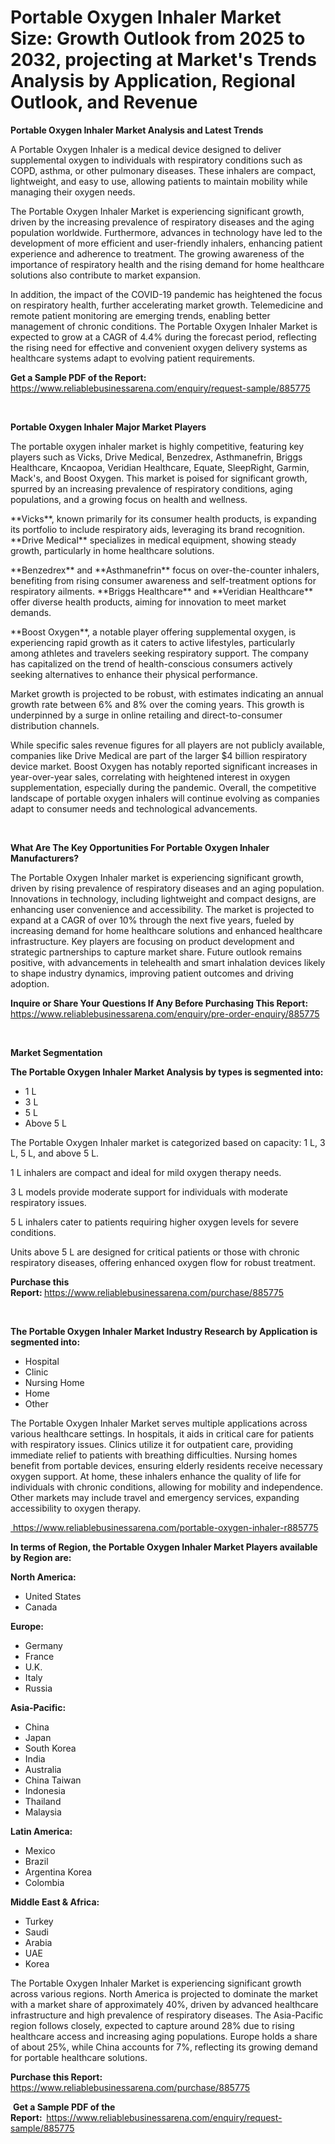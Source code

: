 <p><h1>Portable Oxygen Inhaler Market Size: Growth Outlook from 2025 to 2032, projecting at Market's Trends Analysis by Application, Regional Outlook, and Revenue</h1></p><p><strong>Portable Oxygen Inhaler Market Analysis and Latest Trends</strong></p>
<p><p>A Portable Oxygen Inhaler is a medical device designed to deliver supplemental oxygen to individuals with respiratory conditions such as COPD, asthma, or other pulmonary diseases. These inhalers are compact, lightweight, and easy to use, allowing patients to maintain mobility while managing their oxygen needs.</p><p>The Portable Oxygen Inhaler Market is experiencing significant growth, driven by the increasing prevalence of respiratory diseases and the aging population worldwide. Furthermore, advances in technology have led to the development of more efficient and user-friendly inhalers, enhancing patient experience and adherence to treatment. The growing awareness of the importance of respiratory health and the rising demand for home healthcare solutions also contribute to market expansion.</p><p>In addition, the impact of the COVID-19 pandemic has heightened the focus on respiratory health, further accelerating market growth. Telemedicine and remote patient monitoring are emerging trends, enabling better management of chronic conditions. The Portable Oxygen Inhaler Market is expected to grow at a CAGR of 4.4% during the forecast period, reflecting the rising need for effective and convenient oxygen delivery systems as healthcare systems adapt to evolving patient requirements.</p></p>
<p><strong>Get a Sample PDF of the Report:&nbsp;</strong> <a href="https://www.reliablebusinessarena.com/enquiry/request-sample/885775?utm_campaign=2939&utm_medium=2&utm_source=Github&utm_content=ia&utm_term=13042025&utm_id=portable-oxygen-inhaler">https://www.reliablebusinessarena.com/enquiry/request-sample/885775</a></p>
<p>&nbsp;</p>
<p><strong>Portable Oxygen Inhaler Major Market Players</strong></p>
<p><p>The portable oxygen inhaler market is highly competitive, featuring key players such as Vicks, Drive Medical, Benzedrex, Asthmanefrin, Briggs Healthcare, Kncaopoa, Veridian Healthcare, Equate, SleepRight, Garmin, Mack's, and Boost Oxygen. This market is poised for significant growth, spurred by an increasing prevalence of respiratory conditions, aging populations, and a growing focus on health and wellness.</p><p>**Vicks**, known primarily for its consumer health products, is expanding its portfolio to include respiratory aids, leveraging its brand recognition. **Drive Medical** specializes in medical equipment, showing steady growth, particularly in home healthcare solutions.</p><p>**Benzedrex** and **Asthmanefrin** focus on over-the-counter inhalers, benefiting from rising consumer awareness and self-treatment options for respiratory ailments. **Briggs Healthcare** and **Veridian Healthcare** offer diverse health products, aiming for innovation to meet market demands.</p><p>**Boost Oxygen**, a notable player offering supplemental oxygen, is experiencing rapid growth as it caters to active lifestyles, particularly among athletes and travelers seeking respiratory support. The company has capitalized on the trend of health-conscious consumers actively seeking alternatives to enhance their physical performance.</p><p>Market growth is projected to be robust, with estimates indicating an annual growth rate between 6% and 8% over the coming years. This growth is underpinned by a surge in online retailing and direct-to-consumer distribution channels.</p><p>While specific sales revenue figures for all players are not publicly available, companies like Drive Medical are part of the larger $4 billion respiratory device market. Boost Oxygen has notably reported significant increases in year-over-year sales, correlating with heightened interest in oxygen supplementation, especially during the pandemic. Overall, the competitive landscape of portable oxygen inhalers will continue evolving as companies adapt to consumer needs and technological advancements.</p></p>
<p>&nbsp;</p>
<p><strong>What Are The Key Opportunities For Portable Oxygen Inhaler Manufacturers?</strong></p>
<p><p>The Portable Oxygen Inhaler market is experiencing significant growth, driven by rising prevalence of respiratory diseases and an aging population. Innovations in technology, including lightweight and compact designs, are enhancing user convenience and accessibility. The market is projected to expand at a CAGR of over 10% through the next five years, fueled by increasing demand for home healthcare solutions and enhanced healthcare infrastructure. Key players are focusing on product development and strategic partnerships to capture market share. Future outlook remains positive, with advancements in telehealth and smart inhalation devices likely to shape industry dynamics, improving patient outcomes and driving adoption.</p></p>
<p><strong>Inquire or Share Your Questions If Any Before Purchasing This Report:</strong> <a href="https://www.reliablebusinessarena.com/enquiry/pre-order-enquiry/885775?utm_campaign=2939&utm_medium=2&utm_source=Github&utm_content=ia&utm_term=13042025&utm_id=portable-oxygen-inhaler">https://www.reliablebusinessarena.com/enquiry/pre-order-enquiry/885775</a></p>
<p>&nbsp;</p>
<p><strong>Market Segmentation</strong></p>
<p><strong>The Portable Oxygen Inhaler Market Analysis by types is segmented into:</strong></p>
<p><ul><li>1 L</li><li>3 L</li><li>5 L</li><li>Above 5 L</li></ul></p>
<p><p>The Portable Oxygen Inhaler market is categorized based on capacity: 1 L, 3 L, 5 L, and above 5 L. </p><p>1 L inhalers are compact and ideal for mild oxygen therapy needs. </p><p>3 L models provide moderate support for individuals with moderate respiratory issues. </p><p>5 L inhalers cater to patients requiring higher oxygen levels for severe conditions. </p><p>Units above 5 L are designed for critical patients or those with chronic respiratory diseases, offering enhanced oxygen flow for robust treatment.</p></p>
<p><strong>Purchase this Report:&nbsp;</strong><a href="https://www.reliablebusinessarena.com/purchase/885775?utm_campaign=2939&utm_medium=2&utm_source=Github&utm_content=ia&utm_term=13042025&utm_id=portable-oxygen-inhaler">https://www.reliablebusinessarena.com/purchase/885775</a></p>
<p>&nbsp;</p>
<p><strong>The Portable Oxygen Inhaler Market Industry Research by Application is segmented into:</strong></p>
<p><ul><li>Hospital</li><li>Clinic</li><li>Nursing Home</li><li>Home</li><li>Other</li></ul></p>
<p><p>The Portable Oxygen Inhaler Market serves multiple applications across various healthcare settings. In hospitals, it aids in critical care for patients with respiratory issues. Clinics utilize it for outpatient care, providing immediate relief to patients with breathing difficulties. Nursing homes benefit from portable devices, ensuring elderly residents receive necessary oxygen support. At home, these inhalers enhance the quality of life for individuals with chronic conditions, allowing for mobility and independence. Other markets may include travel and emergency services, expanding accessibility to oxygen therapy.</p></p>
<p><a href="https://www.reliablebusinessarena.com/portable-oxygen-inhaler-r885775?utm_campaign=2939&utm_medium=2&utm_source=Github&utm_content=ia&utm_term=13042025&utm_id=portable-oxygen-inhaler">&nbsp;https://www.reliablebusinessarena.com/portable-oxygen-inhaler-r885775</a></p>
<p><strong>In terms of Region, the Portable Oxygen Inhaler Market Players available by Region are:</strong></p>
<p>
    <p> <strong> North America: </strong>
        <ul>
            <li>United States</li>
            <li>Canada</li>
        </ul>
        </p> 
    <p> <strong> Europe: </strong>
        <ul>
            <li>Germany</li>
            <li>France</li>
            <li>U.K.</li>
            <li>Italy</li>
            <li>Russia</li>
        </ul>
        </p> 
    <p> <strong> Asia-Pacific: </strong>
        <ul>
            <li>China</li>
            <li>Japan</li>
            <li>South Korea</li>
            <li>India</li>
            <li>Australia</li>
            <li>China Taiwan</li>
            <li>Indonesia</li>
            <li>Thailand</li>
            <li>Malaysia</li>
        </ul>
        </p> 
    <p> <strong> Latin America: </strong>
        <ul>
            <li>Mexico</li>
            <li>Brazil</li>
            <li>Argentina Korea</li>
            <li>Colombia</li>
        </ul>
        </p> 
    <p> <strong> Middle East & Africa: </strong>
        <ul>
            <li>Turkey</li>
            <li>Saudi</li>
            <li>Arabia</li>
            <li>UAE</li>
            <li>Korea</li>
        </ul>
    </p>
    </p>
<p><p>The Portable Oxygen Inhaler Market is experiencing significant growth across various regions. North America is projected to dominate the market with a market share of approximately 40%, driven by advanced healthcare infrastructure and high prevalence of respiratory diseases. The Asia-Pacific region follows closely, expected to capture around 28% due to rising healthcare access and increasing aging populations. Europe holds a share of about 25%, while China accounts for 7%, reflecting its growing demand for portable healthcare solutions.</p></p>
<p><strong>Purchase this Report: </strong><a href="https://www.reliablebusinessarena.com/purchase/885775?utm_campaign=2939&utm_medium=2&utm_source=Github&utm_content=ia&utm_term=13042025&utm_id=portable-oxygen-inhaler">https://www.reliablebusinessarena.com/purchase/885775</a></p>
<p>&nbsp;<strong>Get a Sample PDF of the Report:&nbsp;&nbsp;</strong><a href="https://www.reliablebusinessarena.com/enquiry/request-sample/885775?utm_campaign=2939&utm_medium=2&utm_source=Github&utm_content=ia&utm_term=13042025&utm_id=portable-oxygen-inhaler">https://www.reliablebusinessarena.com/enquiry/request-sample/885775</a></p>
<p><strong></strong></p>
<p><p></p><p></p><p></p></p>